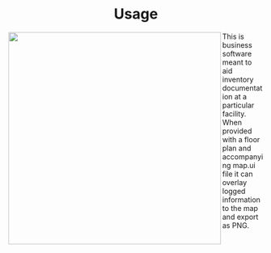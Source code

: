

<h1 align="center">Usage</h1>
<img align="left" height="420" src="https://i.imgur.com/2XpJaBp.png">
This is business software meant to aid inventory documentation at a particular facility. When provided with a floor plan and accompanying map.ui file it can overlay logged information to the map and export as PNG.
